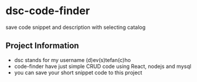 # dsc-code-finder
save code snippet and description with selecting catalog

## Project Information
- dsc stands for my username (d)ev(s)tefan(c)ho
- code-finder have just simple CRUD code using React, nodejs and mysql
- you can save your short snippet code to this project
